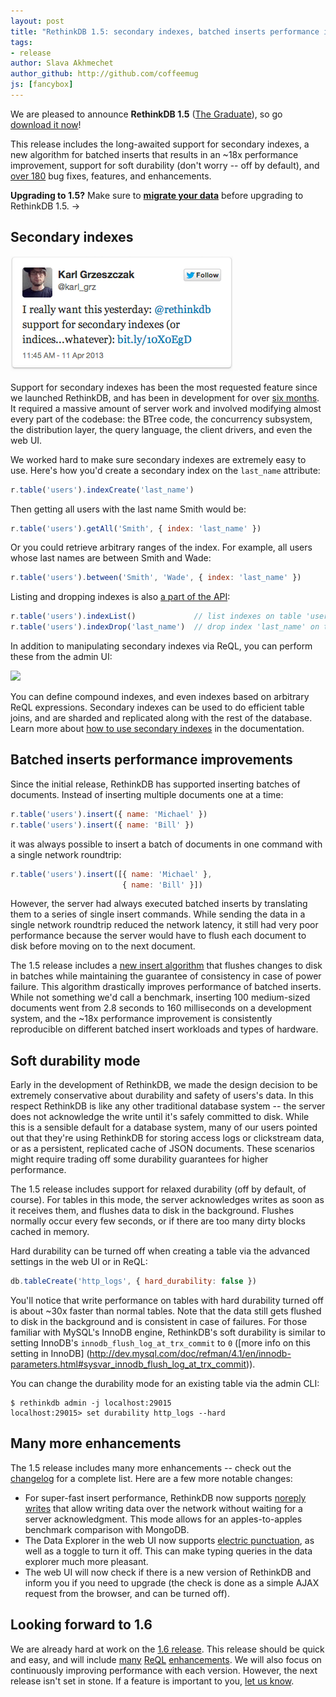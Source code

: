 ```yaml
---
layout: post
title: "RethinkDB 1.5: secondary indexes, batched inserts performance improvements, soft durability mode"
tags:
- release
author: Slava Akhmechet
author_github: http://github.com/coffeemug
js: [fancybox]
---
```


We are pleased to announce __RethinkDB 1.5__ (<a
href="http://www.youtube.com/watch?v=yRBNA27N0ts"
class="hidden">The Graduate</a>), so go
[download it now](/docs/install/)!

This release includes the long-awaited support for secondary indexes,
a new algorithm for batched inserts that results in an ~18x performance
improvement, support for soft durability (don't worry -- off by
default), and [over 180](https://github.com/rethinkdb/rethinkdb/issues?milestone=8&page=1&state=closed)
bug fixes, features, and enhancements.

<div class="infobox infobox-info next-steps with-margin">
    <p>
        <strong>Upgrading to 1.5?</strong> Make sure to <strong><a
        href="https://github.com/rethinkdb/rethinkdb/tree/next/scripts/migration">migrate
        your data</a></strong> before upgrading to RethinkDB 1.5. &rarr;
    </p>
</div>


## Secondary indexes ##

<div class="tweet-side">
    <a href="https://twitter.com/karl_grz/statuses/322420083093819392"><img src="/assets/images/posts/2013-05-16-1.5-release-1.png" /></a>
</div>

Support for secondary indexes has been the most requested feature
since we launched RethinkDB, and has been in development for over
[six months](https://github.com/rethinkdb/rethinkdb/issues/88). It
required a massive amount of server work and involved modifying almost
every part of the codebase: the BTree code, the concurrency
subsystem, the distribution layer, the query language, the
client drivers, and even the web UI.

We worked hard to make sure secondary indexes are extremely easy to use. Here's
how you'd create a secondary index on the `last_name` attribute:

```javascript
r.table('users').indexCreate('last_name')
```

Then getting all users with the last name Smith would be:

```javascript
r.table('users').getAll('Smith', { index: 'last_name' })
```

Or you could retrieve arbitrary ranges of the index. For example, all users
whose last names are between Smith and Wade:

```javascript
r.table('users').between('Smith', 'Wade', { index: 'last_name' })
```

Listing and dropping indexes is also [a part of the API](/api/#js:manipulating_tables-index_list):

```javascript
r.table('users').indexList()             // list indexes on table 'users'
r.table('users').indexDrop('last_name')  // drop index 'last_name' on table 'users'
```

In addition to manipulating secondary indexes via ReQL, you can perform these
from the admin UI:

<a class="video-image" href="/videos/secondary-indexes-in-1-5"><img src="/assets/images/videos/rethinkdb-1.5.png" /></a>

You can define compound indexes, and even indexes based on arbitrary ReQL
expressions. Secondary indexes can be used to do efficient table joins, and are
sharded and replicated along with the rest of the database. Learn more about
[how to use secondary
indexes](/docs/secondary-indexes) in
the documentation.

## Batched inserts performance improvements ##

Since the initial release, RethinkDB has supported inserting batches
of documents. Instead of inserting multiple documents one at a time:

```javascript
r.table('users').insert({ name: 'Michael' })
r.table('users').insert({ name: 'Bill' })
```

it was always possible to insert a batch of documents in one command with a single network roundtrip:

```javascript
r.table('users').insert([{ name: 'Michael' },
                         { name: 'Bill' }])
```

However, the server had always executed batched inserts by translating
them to a series of single insert commands. While sending the data in
a single network roundtrip reduced the network latency, it still had
very poor performance because the server would have to flush each
document to disk before moving on to the next document.

The 1.5 release includes a [new insert algorithm](https://github.com/rethinkdb/rethinkdb/issues/457)
that flushes changes to disk in batches while maintaining the guarantee of 
consistency in case of power failure. This algorithm drastically
improves performance of batched inserts. While not something we'd call a benchmark, inserting 100 medium-sized
documents went from 2.8 seconds to 160 milliseconds on a development
system, and the ~18x performance improvement is consistently
reproducible on different batched insert workloads and types of
hardware.

## Soft durability mode ##

Early in the development of RethinkDB, we made the design decision to
be extremely conservative about durability and safety of users's
data. In this respect RethinkDB is like any other traditional database
system -- the server does not acknowledge the write until it's safely
committed to disk. While this is a sensible default for a database
system, many of our users pointed out that they're using RethinkDB for
storing access logs or clickstream data, or as a persistent, replicated
cache of JSON documents. These scenarios might require trading off some durability guarantees for higher performance.

The 1.5 release includes support for relaxed durability (off by default, of
course). For tables in this mode, the server acknowledges writes as soon as it
receives them, and flushes data to disk in the background. Flushes normally
occur every few seconds, or if there are too many dirty blocks cached in
memory.

Hard durability can be turned off when creating a table via the
advanced settings in the web UI or in ReQL:

```javascript
db.tableCreate('http_logs', { hard_durability: false })
```

You'll notice that write performance on tables with hard
durability turned off is about ~30x faster than normal tables. Note that
the data still gets flushed to disk in the background and is
consistent in case of failures. For those familiar with MySQL's InnoDB
engine, RethinkDB's soft durability is similar to setting InnoDB's
`innodb_flush_log_at_trx_commit` to `0` ([more info on this setting in InnoDB]
(http://dev.mysql.com/doc/refman/4.1/en/innodb-parameters.html#sysvar_innodb_flush_log_at_trx_commit)).

You can change the durability mode for an existing table via the admin CLI:

```
$ rethinkdb admin -j localhost:29015
localhost:29015> set durability http_logs --hard
```

## Many more enhancements ##

The 1.5 release includes many more enhancements -- check out the
[changelog](https://github.com/rethinkdb/rethinkdb/blob/v1.5.0/NOTES) for a complete list. Here are a few more
notable changes:

* For super-fast insert performance, RethinkDB now supports
  [noreply writes](/api/#js:accessing_rql-run) that allow writing data over the
  network without waiting for a server acknowledgment. This mode
  allows for an apples-to-apples benchmark comparison with MongoDB.
* The Data Explorer in the web UI now supports
  [electric punctuation](https://github.com/rethinkdb/rethinkdb/issues/569),
  as well as a toggle to turn it off. This can make typing queries in
  the data explorer much more pleasant.
* The web UI will now check if there is a new version of RethinkDB
  and inform you if you need to upgrade (the check is done as a simple AJAX
  request from the browser, and can be turned off).

## Looking forward to 1.6 ##

We are already hard at work on the
[1.6 release](https://github.com/rethinkdb/rethinkdb/issues?milestone=31&state=open). This
release should be quick and easy, and will include
[many](https://github.com/rethinkdb/rethinkdb/issues/570)
[ReQL](https://github.com/rethinkdb/rethinkdb/issues/341)
[enhancements](https://github.com/rethinkdb/rethinkdb/issues/186). We will also focus on continuously improving performance with each version. However, the next
release isn't set in stone. If a feature is important to you,
[let us know](/community/).
